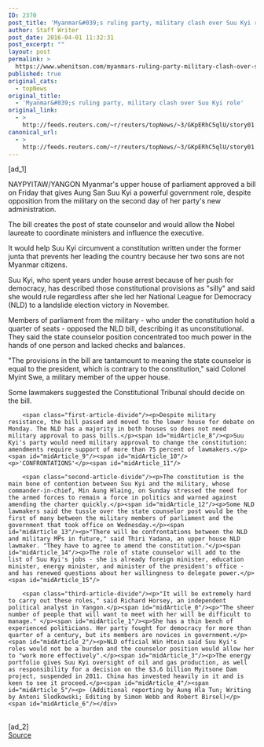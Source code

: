 ```yaml
---
ID: 2370
post_title: 'Myanmar&#039;s ruling party, military clash over Suu Kyi role'
author: Staff Writer
post_date: 2016-04-01 11:32:31
post_excerpt: ""
layout: post
permalink: >
  https://www.whenitson.com/myanmars-ruling-party-military-clash-over-suu-kyi-role/
published: true
original_cats:
  - topNews
original_title:
  - 'Myanmar&#039;s ruling party, military clash over Suu Kyi role'
original_link:
  - >
    http://feeds.reuters.com/~r/reuters/topNews/~3/GKpERhC5qlU/story01.htm
canonical_url:
  - >
    http://feeds.reuters.com/~r/reuters/topNews/~3/GKpERhC5qlU/story01.htm
---
```

 [ad_1]
<br><div id="articleText">
<span id="midArticle_start"/>

<span id="midArticle_0"/><span class="focusParagraph" readability="5"><p><span class="articleLocation">NAYPYITAW/YANGON</span> Myanmar's upper house of parliament approved a bill on Friday that gives Aung San Suu Kyi a powerful government role, despite opposition from the military on the second day of her party's new administration.</p></span><span id="midArticle_1"/><p>The bill creates the post of state counselor and would allow the Nobel laureate to coordinate ministers and influence the executive. </p><span id="midArticle_2"/><p>It would help Suu Kyi circumvent a constitution written under the former junta that prevents her leading the country because her two sons are not Myanmar citizens.</p><span id="midArticle_3"/><p>Suu Kyi, who spent years under house arrest because of her push for democracy, has described those constitutional provisions as "silly" and said she would rule regardless after she led her National League for Democracy (NLD) to a landslide election victory in November.</p><span id="midArticle_4"/><p>Members of parliament from the military - who under the constitution hold a quarter of seats - opposed the NLD bill, describing it as unconstitutional. They said the state counselor position concentrated too much power in the hands of one person and lacked checks and balances.</p><span id="midArticle_5"/><p>"The provisions in the bill are tantamount to meaning the state counselor is equal to the president, which is contrary to the constitution," said Colonel Myint Swe, a military member of the upper house.</p><span id="midArticle_6"/><p>Some lawmakers suggested the Constitutional Tribunal should decide on the bill.</p><span id="midArticle_7"/>
        
        <span class="first-article-divide"/><p>Despite military resistance, the bill passed and moved to the lower house for debate on Monday. The NLD has a majority in both houses so does not need military approval to pass bills.</p><span id="midArticle_8"/><p>Suu Kyi's party would need military approval to change the constitution: amendments require support of more than 75 percent of lawmakers.</p><span id="midArticle_9"/><span id="midArticle_10"/><p>'CONFRONTATIONS'</p><span id="midArticle_11"/>
        
        <span class="second-article-divide"/><p>The constitution is the main bone of contention between Suu Kyi and the military, whose commander-in-chief, Min Aung Hlaing, on Sunday stressed the need for the armed forces to remain a force in politics and warned against amending the charter quickly.</p><span id="midArticle_12"/><p>Some NLD lawmakers said the tussle over the state counselor post would be the first of many between the military members of parliament and the government that took office on Wednesday.</p><span id="midArticle_13"/><p>"There will be confrontations between the NLD and military MPs in future," said Thiri Yadana, an upper house NLD lawmaker. "They have to agree to amend the constitution."</p><span id="midArticle_14"/><p>The role of state counselor will add to the list of Suu Kyi's jobs - she is already foreign minister, education minister, energy minister, and minister of the president's office - and has renewed questions about her willingness to delegate power.</p><span id="midArticle_15"/>
        
        <span class="third-article-divide"/><p>"It will be extremely hard to carry out these roles," said Richard Horsey, an independent political analyst in Yangon.</p><span id="midArticle_0"/><p>"The sheer number of people that will want to meet with her will be difficult to manage." </p><span id="midArticle_1"/><p>She has a thin bench of experienced politicians. Her party fought for democracy for more than quarter of a century, but its members are novices in government.</p><span id="midArticle_2"/><p>NLD official Win Htein said Suu Kyi's roles would not be a burden and the counselor position would allow her to "work more effectively".</p><span id="midArticle_3"/><p>The energy portfolio gives Suu Kyi oversight of oil and gas production, as well as responsibility for a decision on the $3.6 billion Myitsone Dam project, suspended in 2011. China has invested heavily in it and is keen to see it proceed.</p><span id="midArticle_4"/><span id="midArticle_5"/><p> (Additional reporting by Aung Hla Tun; Writing by Antoni Slodkowski; Editing by Simon Webb and Robert Birsel)</p><span id="midArticle_6"/></div>
<br>[ad_2]
<br><a href="http://feeds.reuters.com/~r/reuters/topNews/~3/GKpERhC5qlU/story01.htm">Source </a>